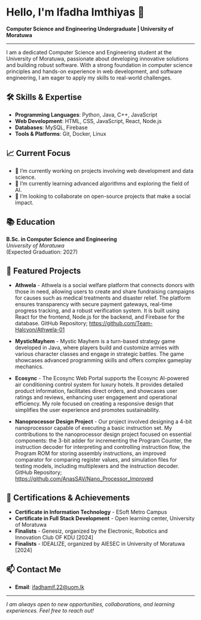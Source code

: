 #  Hello, I'm Ifadha Imthiyas 👋

**Computer Science and Engineering Undergraduate | University of Moratuwa**

---

I am a dedicated Computer Science and Engineering student at the University of Moratuwa, passionate about developing innovative solutions and building robust software. With a strong foundation in computer science principles and hands-on experience in web development, and software engineering, I am eager to apply my skills to real-world challenges.

## 🛠 Skills & Expertise

- **Programming Languages**: Python, Java, C++, JavaScript
- **Web Development**: HTML, CSS, JavaScript, React, Node.js
- **Databases**: MySQL, Firebase
- **Tools & Platforms**: Git, Docker, Linux

## 📈 Current Focus

- 🔭 I’m currently working on projects involving web development and data science.
- 🌱 I’m currently learning advanced algorithms and exploring the field of AI.
- 🤝 I’m looking to collaborate on open-source projects that make a social impact.

## 📚 Education

**B.Sc. in Computer Science and Engineering**  
*University of Moratuwa*  
(Expected Graduation: 2027)

## 🌟 Featured Projects

- **Athwela** - 
  Athwela is a social welfare platform that connects donors with those in need, allowing users to create and share fundraising campaigns for causes such as medical treatments and disaster relief. The platform ensures transparency with secure payment gateways, real-time progress tracking, and a robust verification system. It is built using React for the frontend, Node.js for the backend, and Firebase for the database. GitHub Repository;  https://github.com/Team-Halcyon/Athwela-01
  
- **MysticMayhem** -
  Mystic Mayhem is a turn-based strategy game developed in Java, where players build and customize armies with various character classes and engage in strategic battles. The game showcases advanced programming skills and offers complex gameplay mechanics.
  
- **Ecosync** -
  The Ecosync Web Portal supports the Ecosync AI-powered air conditioning control system for luxury hotels. It provides detailed product information, facilitates direct orders, and showcases user ratings and reviews, enhancing user engagement and operational efficiency. My role focused on creating a responsive design that simplifies the user experience and promotes sustainability.
  
- **Nanoprocessor Design Project** -
  Our project involved designing a 4-bit nanoprocessor capable of executing a basic instruction set. My contributions to the nanoprocessor design project focused on essential components: the 3-bit adder for incrementing the Program Counter, the instruction decoder for interpreting and controlling instruction flow, the Program ROM for storing assembly instructions, an improved comparator for comparing register values, and simulation files for testing models, including multiplexers and the instruction decoder. GitHub Repository;  https://github.com/AnasSAV/Nano_Processor_Improved
  
<!--
## 📊 GitHub Stats

![Your GitHub stats](https://github-readme-stats.vercel.app/api?username=yourusername&show_icons=true&hide_border=true&count_private=true)
-->
## 📝 Certifications & Achievements

- **Certificate in Information Technology** - ESoft Metro Campus
- **Certificate in Full Stack Development** - Open learning center, University of Moratuwa
- **Finalists** - Genesiz, organized by the Electronic, Robotics and Innovation Club OF KDU [2024]
- **Finalists** - IDEALIZE, organized by AIESEC in University of Moratuwa [2024]

## 📫 Contact Me

- **Email**: ifadhamif.22@uom.lk
<!--
- **LinkedIn**: [linkedin.com/in/your-profile](https://www.linkedin.com/in/your-profile)
- **Website/Portfolio**: [yourwebsite.com](https://yourwebsite.com)
-->
---

*I am always open to new opportunities, collaborations, and learning experiences. Feel free to reach out!*

